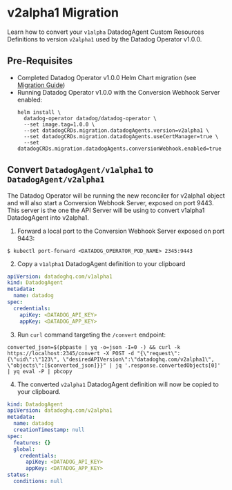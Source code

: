# v2alpha1 Migration

Learn how to convert your `v1alpha` DatadogAgent Custom Resources Definitions to version `v2alpha1` used by the Datadog Operator v1.0.0.

## Pre-Requisites

* Completed Datadog Operator v1.0.0 Helm Chart migration (see [Migration Guide][1])
* Running Datadog Operator v1.0.0 with the Conversion Webhook Server enabled:
    ```shell
    helm install \
      datadog-operator datadog/datadog-operator \
      --set image.tag=1.0.0 \
      --set datadogCRDs.migration.datadogAgents.version=v2alpha1 \
      --set datadogCRDs.migration.datadogAgents.useCertManager=true \
      --set datadogCRDs.migration.datadogAgents.conversionWebhook.enabled=true
    ```

## Convert `DatadogAgent/v1alpha1` to `DatadogAgent/v2alpha1`

The Datadog Operator will be running the new reconciler for v2alpha1 object and will also start a Conversion Webhook Server, exposed on port 9443. This server is the one the API Server will be using to convert v1alpha1 DatadogAgent into v2alpha1. 

1. Forward a local port to the Conversion Webhook Server exposed on port 9443:

```shell
$ kubectl port-forward <DATADOG_OPERATOR_POD_NAME> 2345:9443
```

2. Copy a `v1alpha1` DatadogAgent definition to your clipboard

```yaml
apiVersion: datadoghq.com/v1alpha1
kind: DatadogAgent
metadata:
  name: datadog
spec:
  credentials:
    apiKey: <DATADOG_API_KEY>
    appKey: <DATADOG_APP_KEY>
```

3. Run `curl` command targeting the `/convert` endpoint:

```shell
converted_json=$(pbpaste | yq -o=json -I=0 -) && curl -k https://localhost:2345/convert -X POST -d "{\"request\":{\"uid\":\"123\", \"desiredAPIVersion\":\"datadoghq.com/v2alpha1\", \"objects\":[$converted_json]}}" | jq '.response.convertedObjects[0]' | yq eval -P | pbcopy
```

4. The converted `v2alpha1` DatadogAgent definition will now be copied to your clipboard. 

```yaml
kind: DatadogAgent
apiVersion: datadoghq.com/v2alpha1
metadata:
  name: datadog
  creationTimestamp: null
spec:
  features: {}
  global:
    credentials:
      apiKey: <DATADOG_API_KEY>
      appKey: <DATADOG_APP_KEY>
status:
  conditions: null
```

[1]: https://github.com/DataDog/helm-charts/blob/main/charts/datadog-operator/README.md#migrating-to-the-version-10-of-the-datadog-operator